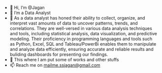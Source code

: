 - 👋 Hi, I’m @Jagan
- 👀 I’m a Data Analyst 
- 🌱 As a data analyst has honed their ability to collect, organize, and interpret vast amounts of data to uncover patterns, trends, and correlations. They are well-versed in various data analysis techniques and tools, including statistical analysis, data visualization, and predictive modeling. Their proficiency in programming languages and tools such as Python, Excel, SQL and Tableau/PowerBi enables them to manipulate and analyze data efficiently, ensuring accurate and reliable results and buliding dashboards for presenting our findings.
- 💞️ This where I am put some of works and other stuffs
- 📫 Reach me on mailme.ssjagan@gmail.com

<!---
JaganRakkan/JaganRakkan is a ✨ special ✨ repository because its `README.md` (this file) appears on your GitHub profile.
--->
